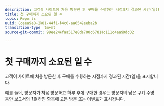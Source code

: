 ```yaml
---
description: 고객이 사이트에 처음 방문한 후 구매를 수행하는 시점까지 경과된 시간(일)을 표시합니다.
title: 첫 구매까지 소요된 일 수
topic: Reports
uuid: 8ceea9e8-2b81-44f1-b4c0-aa6542eeba2b
translation-type: tm+mt
source-git-commit: 99ee24efaa517e8da700c67818c111c4aa90dc02

---
```



# 첫 구매까지 소요된 일 수

고객이 사이트에 처음 방문한 후 구매를 수행하는 시점까지 경과된 시간(일)을 표시합니다.

예를 들어, 방문자가 처음 방문하고 하루 후에 구매한 경우는 방문자의 남은 쿠키 수명 동안 보고서의 *1일* 라인 항목에 모든 방문 또는 이벤트가 표시됩니다.
